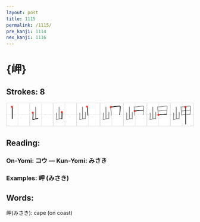 ```yaml
---
layout: post
title: 1115
permalink: /1115/
pre_kanji: 1114
nex_kanji: 1116
---
```


# {岬}

## Strokes: 8

<div class="stroke"><img src="../images/E5B2AC.png" /></div>

## Reading:

### On-Yomi: コウ &mdash; Kun-Yomi: みさき

### Examples: 岬 (みさき)

## Words:

岬(みさき): cape (on coast)
